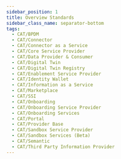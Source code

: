 ```yaml
---
sidebar_position: 1
title: Overview Standards
sidebar_class_name: separator-bottom
tags:
  - CAT/BPDM
  - CAT/Connector
  - CAT/Connector as a Service
  - CAT/Core Service Provider
  - CAT/Data Provider & Consumer
  - CAT/Digital Twin
  - CAT/Digital Twin Registry
  - CAT/Enablement Service Provider
  - CAT/Identity Wallet
  - CAT/Information as a Service
  - CAT/Marketplace
  - CAT/SSI
  - CAT/Onboarding
  - CAT/Onboarding Service Provider
  - CAT/Onboarding Services
  - CAT/Portal
  - CAT/Provider Base
  - CAT/Sandbox Service Provider
  - CAT/Sandbox Services (Beta)
  - CAT/Semantic
  - CAT/Third Party Information Provider
---
```

